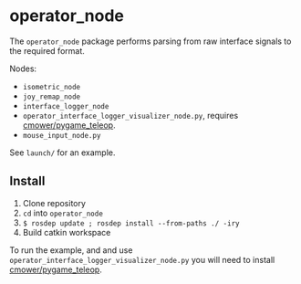 # operator_node

The `operator_node` package performs parsing from raw interface signals to the required format.

Nodes:
* `isometric_node`
* `joy_remap_node`
* `interface_logger_node`
* `operator_interface_logger_visualizer_node.py`, requires [cmower/pygame_teleop](https://github.com/cmower/pygame_teleop).
* `mouse_input_node.py`

See `launch/` for an example.

## Install

1. Clone repository
1. `cd` into `operator_node`
1. `$ rosdep update ; rosdep install --from-paths ./ -iry`
1. Build catkin workspace

To run the example, and and use `operator_interface_logger_visualizer_node.py` you will need to install [cmower/pygame_teleop](https://github.com/cmower/pygame_teleop).
